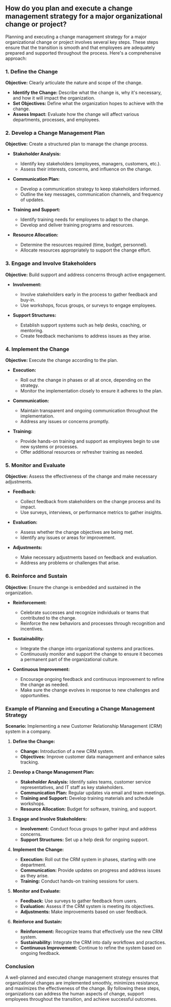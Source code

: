 ## How do you plan and execute a change management strategy for a major organizational change or project?

Planning and executing a change management strategy for a major organizational change or project involves several key steps. These steps ensure that the transition is smooth and that employees are adequately prepared and supported throughout the process. Here's a comprehensive approach:

### **1. Define the Change**

**Objective:** Clearly articulate the nature and scope of the change.

- **Identify the Change:** Describe what the change is, why it's necessary, and how it will impact the organization.
- **Set Objectives:** Define what the organization hopes to achieve with the change.
- **Assess Impact:** Evaluate how the change will affect various departments, processes, and employees.

### **2. Develop a Change Management Plan**

**Objective:** Create a structured plan to manage the change process.

- **Stakeholder Analysis:**
  - Identify key stakeholders (employees, managers, customers, etc.).
  - Assess their interests, concerns, and influence on the change.

- **Communication Plan:**
  - Develop a communication strategy to keep stakeholders informed.
  - Outline the key messages, communication channels, and frequency of updates.

- **Training and Support:**
  - Identify training needs for employees to adapt to the change.
  - Develop and deliver training programs and resources.

- **Resource Allocation:**
  - Determine the resources required (time, budget, personnel).
  - Allocate resources appropriately to support the change effort.

### **3. Engage and Involve Stakeholders**

**Objective:** Build support and address concerns through active engagement.

- **Involvement:**
  - Involve stakeholders early in the process to gather feedback and buy-in.
  - Use workshops, focus groups, or surveys to engage employees.

- **Support Structures:**
  - Establish support systems such as help desks, coaching, or mentoring.
  - Create feedback mechanisms to address issues as they arise.

### **4. Implement the Change**

**Objective:** Execute the change according to the plan.

- **Execution:**
  - Roll out the change in phases or all at once, depending on the strategy.
  - Monitor the implementation closely to ensure it adheres to the plan.

- **Communication:**
  - Maintain transparent and ongoing communication throughout the implementation.
  - Address any issues or concerns promptly.

- **Training:**
  - Provide hands-on training and support as employees begin to use new systems or processes.
  - Offer additional resources or refresher training as needed.

### **5. Monitor and Evaluate**

**Objective:** Assess the effectiveness of the change and make necessary adjustments.

- **Feedback:**
  - Collect feedback from stakeholders on the change process and its impact.
  - Use surveys, interviews, or performance metrics to gather insights.

- **Evaluation:**
  - Assess whether the change objectives are being met.
  - Identify any issues or areas for improvement.

- **Adjustments:**
  - Make necessary adjustments based on feedback and evaluation.
  - Address any problems or challenges that arise.

### **6. Reinforce and Sustain**

**Objective:** Ensure the change is embedded and sustained in the organization.

- **Reinforcement:**
  - Celebrate successes and recognize individuals or teams that contributed to the change.
  - Reinforce the new behaviors and processes through recognition and incentives.

- **Sustainability:**
  - Integrate the change into organizational systems and practices.
  - Continuously monitor and support the change to ensure it becomes a permanent part of the organizational culture.

- **Continuous Improvement:**
  - Encourage ongoing feedback and continuous improvement to refine the change as needed.
  - Make sure the change evolves in response to new challenges and opportunities.

### **Example of Planning and Executing a Change Management Strategy**

**Scenario:** Implementing a new Customer Relationship Management (CRM) system in a company.

1. **Define the Change:**
   - **Change:** Introduction of a new CRM system.
   - **Objectives:** Improve customer data management and enhance sales tracking.

2. **Develop a Change Management Plan:**
   - **Stakeholder Analysis:** Identify sales teams, customer service representatives, and IT staff as key stakeholders.
   - **Communication Plan:** Regular updates via email and team meetings.
   - **Training and Support:** Develop training materials and schedule workshops.
   - **Resource Allocation:** Budget for software, training, and support.

3. **Engage and Involve Stakeholders:**
   - **Involvement:** Conduct focus groups to gather input and address concerns.
   - **Support Structures:** Set up a help desk for ongoing support.

4. **Implement the Change:**
   - **Execution:** Roll out the CRM system in phases, starting with one department.
   - **Communication:** Provide updates on progress and address issues as they arise.
   - **Training:** Conduct hands-on training sessions for users.

5. **Monitor and Evaluate:**
   - **Feedback:** Use surveys to gather feedback from users.
   - **Evaluation:** Assess if the CRM system is meeting its objectives.
   - **Adjustments:** Make improvements based on user feedback.

6. **Reinforce and Sustain:**
   - **Reinforcement:** Recognize teams that effectively use the new CRM system.
   - **Sustainability:** Integrate the CRM into daily workflows and practices.
   - **Continuous Improvement:** Continue to refine the system based on ongoing feedback.

### Conclusion

A well-planned and executed change management strategy ensures that organizational changes are implemented smoothly, minimizes resistance, and maximizes the effectiveness of the change. By following these steps, organizations can address the human aspects of change, support employees throughout the transition, and achieve successful outcomes.
